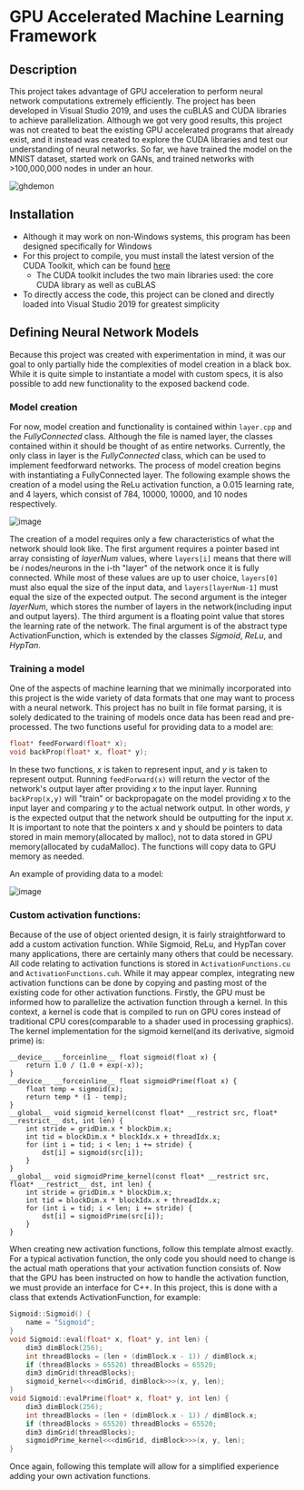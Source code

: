 # GPU Accelerated Machine Learning Framework 

## Description

This project takes advantage of GPU acceleration to perform neural network computations extremely efficiently. The project has been developed in Visual Studio 2019, and uses the cuBLAS and CUDA libraries to achieve parallelization. Although we got very good results, this project was not created to beat the existing GPU accelerated programs that already exist, and it instead was created to explore the CUDA libraries and test our understanding of neural networks. So far, we have trained the model on the MNIST dataset, started work on GANs, and trained networks with >100,000,000 nodes in under an hour.

![ghdemon](https://user-images.githubusercontent.com/36086269/182450190-c23f7489-d321-4dc5-af15-cb2a07918984.gif)

## Installation

- Although it may work on non-Windows systems, this program has been designed specifically for Windows
- For this project to compile, you must install the latest version of the CUDA Toolkit, which can be found [here](https://developer.nvidia.com/cuda-downloads) 
  - The CUDA toolkit includes the two main libraries used: the core CUDA library as well as cuBLAS
- To directly access the code, this project can be cloned and directly loaded into Visual Studio 2019 for greatest simplicity

## Defining Neural Network Models

Because this project was created with experimentation in mind, it was our goal to only partially hide the complexities of model creation in a black box. While it is quite simple to instantiate a model with custom specs, it is also possible to add new functionality to the exposed backend code.

### Model creation

For now, model creation and functionality is contained within `layer.cpp` and the *FullyConnected* class. Although the file is named layer, the classes contained within it should be thought of as entire networks. Currently, the only class in layer is the *FullyConnected* class, which can be used to implement feedforward networks. The process of model creation begins with instantiating a FullyConnected layer. The following example shows the creation of a model using the ReLu activation function, a 0.015 learning rate, and 4 layers, which consist of 784, 10000, 10000, and 10 nodes respectively.

![image](https://user-images.githubusercontent.com/36086269/182448193-bbabcf4f-54cd-4f63-8ab7-d271915dd01f.png)

The creation of a model requires only a few characteristics of what the network should look like. The first argument requires a pointer based int array consisting of *layerNum* values, where `layers[i]` means that there will be *i* nodes/neurons in the i-th "layer" of the network once it is fully connected. While most of these values are up to user choice, `layers[0]` must also equal the size of the input data, and `layers[layerNum-1]` must equal the size of the expected output. The second argument is the integer *layerNum*, which stores the number of layers in the network(including input and output layers). The third argument is a floating point value that stores the learning rate of the network. The final argument is of the abstract type ActivationFunction, which is extended by the classes *Sigmoid*, *ReLu*, and *HypTan*.

### Training a model

One of the aspects of machine learning that we minimally incorporated into this project is the wide variety of data formats that one may want to process with a neural network. This project has no built in file format parsing, it is solely dedicated to the training of models once data has been read and pre-processed. The two functions useful for providing data to a model are:
```C++ 
float* feedForward(float* x);
void backProp(float* x, float* y);
```
In these two functions, *x* is taken to represent input, and *y* is taken to represent output. Running `feedForward(x)` will return the vector of the network's output layer after providing *x* to the input layer. Running `backProp(x,y)` will "train" or backpropagate on the model providing *x* to the input layer and comparing *y* to the actual network output. In other words, *y* is the expected output that the network should be outputting for the input *x*. It is important to note that the pointers x and y should be pointers to data stored in main memory(allocated by malloc), not to data stored in GPU memory(allocated by cudaMalloc). The functions will copy data to GPU memory as needed.

An example of providing data to a model:

![image](https://user-images.githubusercontent.com/36086269/182457979-029c9b25-2ea1-4295-a685-7c5ef37325e2.png)

### Custom activation functions:

Because of the use of object oriented design, it is fairly straightforward to add a custom activation function. While Sigmoid, ReLu, and HypTan cover many applications, there are certainly many others that could be necessary. All code relating to activation functions is stored in `ActivationFunctions.cu` and `ActivationFunctions.cuh`. While it may appear complex, integrating new activation functions can be done by copying and pasting most of the existing code for other activation functions. Firstly, the GPU must be informed how to parallelize the activation function through a kernel. In this context, a kernel is code that is compiled to run on GPU cores instead of traditional CPU cores(comparable to a shader used in processing graphics). The kernel implementation for the sigmoid kernel(and its derivative, sigmoid prime) is:

```CUDA
__device__ __forceinline__ float sigmoid(float x) {
	return 1.0 / (1.0 + exp(-x));
}
__device__ __forceinline__ float sigmoidPrime(float x) {
	float temp = sigmoid(x);
	return temp * (1 - temp);
}
__global__ void sigmoid_kernel(const float* __restrict src, float* __restrict__ dst, int len) {
	int stride = gridDim.x * blockDim.x;
	int tid = blockDim.x * blockIdx.x + threadIdx.x;
	for (int i = tid; i < len; i += stride) {
		dst[i] = sigmoid(src[i]);
	}
}
__global__ void sigmoidPrime_kernel(const float* __restrict src, float* __restrict__ dst, int len) {
	int stride = gridDim.x * blockDim.x;
	int tid = blockDim.x * blockIdx.x + threadIdx.x;
	for (int i = tid; i < len; i += stride) {
		dst[i] = sigmoidPrime(src[i]);
	}
}
```

When creating new activation functions, follow this template almost exactly. For a typical activation function, the only code you should need to change is the actual math operations that your activation function consists of. Now that the GPU has been instructed on how to handle the activation function, we must provide an interface for C++. In this project, this is done with a class that extends ActivationFunction, for example:

```C++
Sigmoid::Sigmoid() {
	name = "Sigmoid";
}
void Sigmoid::eval(float* x, float* y, int len) {
	dim3 dimBlock(256);
	int threadBlocks = (len + (dimBlock.x - 1)) / dimBlock.x;
	if (threadBlocks > 65520) threadBlocks = 65520;
	dim3 dimGrid(threadBlocks);
	sigmoid_kernel<<<dimGrid, dimBlock>>>(x, y, len);
}
void Sigmoid::evalPrime(float* x, float* y, int len) {
	dim3 dimBlock(256);
	int threadBlocks = (len + (dimBlock.x - 1)) / dimBlock.x;
	if (threadBlocks > 65520) threadBlocks = 65520;
	dim3 dimGrid(threadBlocks);
	sigmoidPrime_kernel<<<dimGrid, dimBlock>>>(x, y, len);
}
```

Once again, following this template will allow for a simplified experience adding your own activation functions.

